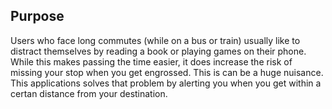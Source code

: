 Purpose
-------

Users who face long commutes (while on a bus or train) usually like to distract themselves by reading a book or playing games on their phone. While this makes passing the time easier, it does increase the risk of missing your stop when you get engrossed. This is can be a huge nuisance. This applications solves that problem by alerting you when you get within a certan distance from your destination. 

